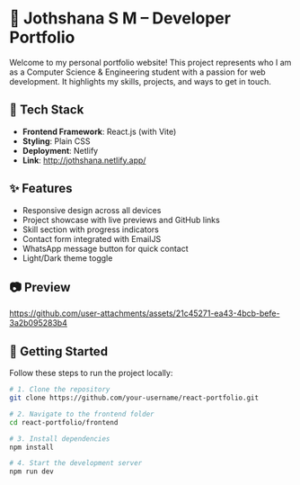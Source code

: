 # 🌟 Jothshana S M – Developer Portfolio

Welcome to my personal portfolio website! This project represents who I am as a Computer Science & Engineering student with a passion for web development. It highlights my skills, projects, and ways to get in touch.

## 🔧 Tech Stack
- **Frontend Framework**: React.js (with Vite)
- **Styling**: Plain CSS
- **Deployment**: Netlify
- **Link**: http://jothshana.netlify.app/

## ✨ Features
- Responsive design across all devices
- Project showcase with live previews and GitHub links
- Skill section with progress indicators
- Contact form integrated with EmailJS
- WhatsApp message button for quick contact
- Light/Dark theme toggle

## 📷 Preview

<!-- Video Demo -->
https://github.com/user-attachments/assets/21c45271-ea43-4bcb-befe-3a2b095283b4


## 🚀 Getting Started

Follow these steps to run the project locally:

```bash
# 1. Clone the repository
git clone https://github.com/your-username/react-portfolio.git

# 2. Navigate to the frontend folder
cd react-portfolio/frontend

# 3. Install dependencies
npm install

# 4. Start the development server
npm run dev
```
